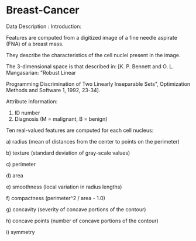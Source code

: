 # Breast-Cancer

Data Description :
Introduction:

Features are computed from a digitized image of a fine needle aspirate (FNA) of a breast mass.

They describe the characteristics of the cell nuclei present in the image.

The 3-dimensional space is that described in: [K. P. Bennett and O. L. Mangasarian: "Robust Linear

Programming Discrimination of Two Linearly Inseparable Sets", Optimization Methods and Software
1, 1992, 23-34].

Attribute Information:
1) ID number
2) Diagnosis (M = malignant, B = benign)

Ten real-valued features are computed for each cell nucleus:

a) radius (mean of distances from the center to points on the perimeter)

b) texture (standard deviation of gray-scale values)

c) perimeter

d) area

e) smoothness (local variation in radius lengths)

f) compactness (perimeter^2 / area - 1.0)

g) concavity (severity of concave portions of the contour)

h) concave points (number of concave portions of the contour)

i) symmetry
